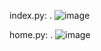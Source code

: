 index.py:
.
![image](https://github.com/tdiascontato/graficospython/assets/98658691/47098181-e89e-47bf-abae-113e47ed294e)

home.py:
.
![image](https://github.com/tdiascontato/graficospython/assets/98658691/a5031ad6-fd1b-4c38-834c-e7f389a08f5d)

